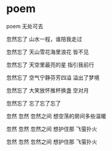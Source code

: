 # poem
poem  无处可去

忽然忘了
山水一程，谁陪我走过

忽然忘了
天山雪花海里浪花
皆不见

忽然忘了
天空里最亮的星
指引我前行

忽然忘了
空气宁静芬芳四溢
溢出了梦境

忽然忘了
大笑放怀推杯换盏
空对月

忽然忘了
忘了忘了忘了

忽然 忽然
忽然之间
想空荡的房间多些温暖

忽然 忽然
忽然之间
想护住那 飞萤扑火

忽然 忽然
忽然之间
想护住那 飞萤扑火
